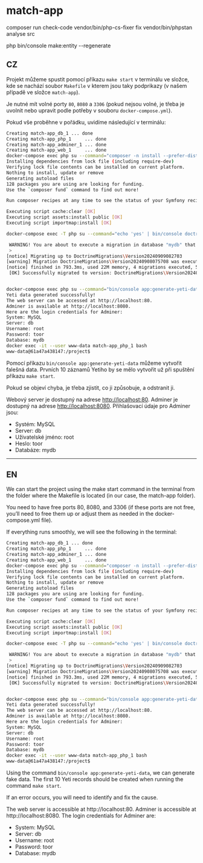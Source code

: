 # match-app

composer run check-code
vendor/bin/php-cs-fixer fix
vendor/bin/phpstan analyse src


php bin/console make:entity --regenerate

## CZ
Projekt můžeme spustit pomocí příkazu `make start` v terminálu ve složce, kde se nachází soubor `Makefile` v kterem jsou taky podprikazy (v našem případě ve složce `match-app`).

Je nutné mít volné porty `80`, `8080` a `3306` (pokud nejsou volné, je třeba je uvolnit nebo upravit podle potřeby v souboru `docker-compose.yml`).

Pokud vše proběhne v pořádku, uvidíme následující v terminálu:

```bash
Creating match-app_db_1 ... done
Creating match-app_php_1     ... done
Creating match-app_adminer_1 ... done
Creating match-app_web_1     ... done
docker-compose exec php su --command="composer -n install --prefer-dist" www-data
Installing dependencies from lock file (including require-dev)
Verifying lock file contents can be installed on current platform.
Nothing to install, update or remove
Generating autoload files
128 packages you are using are looking for funding.
Use the `composer fund` command to find out more!

Run composer recipes at any time to see the status of your Symfony recipes.

Executing script cache:clear [OK]
Executing script assets:install public [OK]
Executing script importmap:install [OK]

docker-compose exec -T php su --command="echo 'yes' | bin/console doctrine:migration:migrate" www-data

 WARNING! You are about to execute a migration in database "mydb" that could result in schema changes and data loss. Are you sure you wish to continue? (yes/no) [yes]:
 > 
[notice] Migrating up to DoctrineMigrations\Version20240909082703
[warning] Migration DoctrineMigrations\Version20240908075708 was executed but did not result in any SQL statements.
[notice] finished in 793.3ms, used 22M memory, 4 migrations executed, 5 sql queries
 [OK] Successfully migrated to version: DoctrineMigrations\Version20240909082703


docker-compose exec php su --command="bin/console app:generate-yeti-data" www-data
Yeti data generated successfully!
The web server can be accessed at http://localhost:80.
Adminer is available at http://localhost:8080.
Here are the login credentials for Adminer:
System: MySQL
Server: db
Username: root
Password: toor
Database: mydb
docker exec -it --user www-data match-app_php_1 bash
www-data@61a47a438147:/project$ 
```

Pomocí příkazu ```bin/console app:generate-yeti-data``` můžeme vytvořit falešná data. 
Prvních 10 záznamů Yetiho by se mělo vytvořit už při spuštění příkazu ```make start```.

Pokud se objeví chyba, je třeba zjistit, co ji způsobuje, a odstranit ji.

Webový server je dostupný na adrese [http://localhost:80](http://localhost:80).
Adminer je dostupný na adrese [http://localhost:8080](http://localhost:8080).
Přihlašovací údaje pro Adminer jsou:
- Systém: MySQL
- Server: db
- Uživatelské jméno: root
- Heslo: toor
- Databáze: mydb




--------------------------------------------------------------------------------------------

## EN
We can start the project using the make start command in the terminal from the folder where the Makefile is located (in our case, the match-app folder).

You need to have free ports 80, 8080, and 3306 (if these ports are not free, you’ll need to free them up or adjust them as needed in the docker-compose.yml file).

If everything runs smoothly, we will see the following in the terminal:

```bash
Creating match-app_db_1 ... done
Creating match-app_php_1     ... done
Creating match-app_adminer_1 ... done
Creating match-app_web_1     ... done
docker-compose exec php su --command="composer -n install --prefer-dist" www-data
Installing dependencies from lock file (including require-dev)
Verifying lock file contents can be installed on current platform.
Nothing to install, update or remove
Generating autoload files
128 packages you are using are looking for funding.
Use the `composer fund` command to find out more!

Run composer recipes at any time to see the status of your Symfony recipes.

Executing script cache:clear [OK]
Executing script assets:install public [OK]
Executing script importmap:install [OK]

docker-compose exec -T php su --command="echo 'yes' | bin/console doctrine:migration:migrate" www-data

 WARNING! You are about to execute a migration in database "mydb" that could result in schema changes and data loss. Are you sure you wish to continue? (yes/no) [yes]:
 > 
[notice] Migrating up to DoctrineMigrations\Version20240909082703
[warning] Migration DoctrineMigrations\Version20240908075708 was executed but did not result in any SQL statements.
[notice] finished in 793.3ms, used 22M memory, 4 migrations executed, 5 sql queries
 [OK] Successfully migrated to version: DoctrineMigrations\Version20240909082703


docker-compose exec php su --command="bin/console app:generate-yeti-data" www-data
Yeti data generated successfully!
The web server can be accessed at http://localhost:80.
Adminer is available at http://localhost:8080.
Here are the login credentials for Adminer:
System: MySQL
Server: db
Username: root
Password: toor
Database: mydb
docker exec -it --user www-data match-app_php_1 bash
www-data@61a47a438147:/project$ 
```

Using the command ```bin/console app:generate-yeti-data```, we can generate fake data. 
The first 10 Yeti records should be created when running the command ```make start```.

If an error occurs, you will need to identify and fix the cause.

The web server is accessible at http://localhost:80. Adminer is accessible at http://localhost:8080. The login credentials for Adminer are:

- System: MySQL
- Server: db
- Username: root
- Password: toor
- Database: mydb